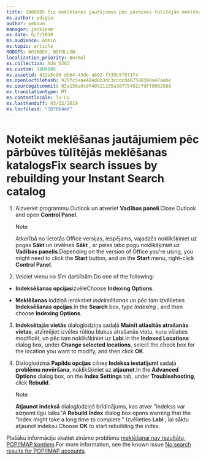 ```yaml
---
title: 1800005 fix meklēšanas jautājumus pēc pārbūves tūlītējās meklēšanas katalogs
ms.author: pdigia
author: pebaum
manager: jackiesm
ms.date: 6/7/2018
ms.audience: Admin
ms.topic: article
ROBOTS: NOINDEX, NOFOLLOW
localization_priority: Normal
ms.collection: Adm_O365
ms.custom: 1800005
ms.assetid: 812a5c80-db64-43de-a892-f539c5f87174
ms.openlocfilehash: 925fc5aae484d0b3dc3ccdcd467598390a47aebe
ms.sourcegitcommit: 03a156a9c9740521155a30775492c7dff0982588
ms.translationtype: MT
ms.contentlocale: lv-LV
ms.lasthandoff: 03/22/2019
ms.locfileid: "30786448"
---
```

# <a name="fix-search-issues-by-rebuilding-your-instant-search-catalog"></a><span data-ttu-id="b6251-102">Noteikt meklēšanas jautājumiem pēc pārbūves tūlītējās meklēšanas katalogs</span><span class="sxs-lookup"><span data-stu-id="b6251-102">Fix search issues by rebuilding your Instant Search catalog</span></span>

1. <span data-ttu-id="b6251-103">Aizveriet programmu Outlook un atveriet **Vadības paneli**.</span><span class="sxs-lookup"><span data-stu-id="b6251-103">Close Outlook and open **Control Panel**.</span></span>
    
    > [!NOTE]
    > <span data-ttu-id="b6251-104">Atkarībā no lietotās Office versijas, iespējams, vajadzēs noklikšķiniet uz pogas **Sākt** un izvēlnes **Sākt** , ar peles labo pogu noklikšķiniet uz **Vadības panelis**.</span><span class="sxs-lookup"><span data-stu-id="b6251-104">Depending on the version of Office you're using, you might need to click the **Start** button, and on the **Start** menu, right-click **Control Panel**.</span></span> 
  
2. <span data-ttu-id="b6251-105">Veiciet vienu no šīm darbībām:</span><span class="sxs-lookup"><span data-stu-id="b6251-105">Do one of the following:</span></span>
    
  - <span data-ttu-id="b6251-106">**Indeksēšanas opcijas**izvēle</span><span class="sxs-lookup"><span data-stu-id="b6251-106">Choose **Indexing Options**.</span></span>
    
  - <span data-ttu-id="b6251-107">**Meklēšanas** lodziņā ierakstiet *indeksēšanas* un pēc tam izvēlieties **Indeksēšanas opcijas**.</span><span class="sxs-lookup"><span data-stu-id="b6251-107">In the **Search** box, type  *Indexing*  , and then choose **Indexing Options**.</span></span>
    
3. <span data-ttu-id="b6251-108">**Indeksētajās vietās** dialoglodziņa sadaļā **Mainīt atlasītās atrašanās vietas**, atzīmējiet izvēles rūtiņu blakus atrašanās vietu, kuru vēlaties modificēt, un pēc tam noklikšķiniet uz **Labi**.</span><span class="sxs-lookup"><span data-stu-id="b6251-108">In the **Indexed Locations** dialog box, under **Change selected locations**, select the check box for the location you want to modify, and then click **OK**.</span></span>
    
4. <span data-ttu-id="b6251-109">Dialoglodziņā **Papildu opcijas** cilnes **Indeksa iestatījumi** sadaļā **problēmu novēršana**, noklikšķiniet uz **atjaunot**.</span><span class="sxs-lookup"><span data-stu-id="b6251-109">In the **Advanced Options** dialog box, on the **Index Settings** tab, under **Troubleshooting**, click **Rebuild**.</span></span>
    
    > [!NOTE]
    > <span data-ttu-id="b6251-110">**Atjaunot indeksā** dialoglodziņš brīdinājums, kas atver "indekss var aizņemt ilgu laiku."</span><span class="sxs-lookup"><span data-stu-id="b6251-110">A **Rebuild Index** dialog box opens warning that the "index might take a long time to complete."</span></span> <span data-ttu-id="b6251-111">Izvēlieties **Labi** , lai sāktu atjaunot indeksu.</span><span class="sxs-lookup"><span data-stu-id="b6251-111">Choose **OK** to start rebuilding the index.</span></span> 
  
<span data-ttu-id="b6251-112">Plašāku informāciju skatiet zināmo problēmu [meklēšanai nav rezultātu, POP/IMAP kontiem](https://support.office.com/article/51c9d2c7-a3db-4358-afdf-50d3a9e57039.aspx).</span><span class="sxs-lookup"><span data-stu-id="b6251-112">For more information, see the known issue [No search results for POP/IMAP accounts](https://support.office.com/article/51c9d2c7-a3db-4358-afdf-50d3a9e57039.aspx).</span></span>
  

